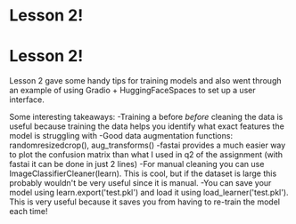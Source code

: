 # Lesson 2!
# Lesson 2!

Lesson 2 gave some handy tips for training models and also went through an example of using Gradio + HuggingFaceSpaces to set up a user interface.

Some interesting takeaways:
-Training a before *before* cleaning the data is useful because training the data helps you identify what exact features the model is struggling with
-Good data augmentation functions: randomresizedcrop(), aug_transforms()
-fastai provides a much easier way to plot the confusion matrix than what I used in q2 of the assignment (with fastai it can be done in just 2 lines)
-For manual cleaning you can use ImageClassifierCleaner(learn). This is cool, but if the dataset is large this probably wouldn't be very useful since it is manual.
-You can save your model using learn.export('test.pkl') and load it using load_learner('test.pkl'). This is very useful because it saves you from having to re-train the model each time!
